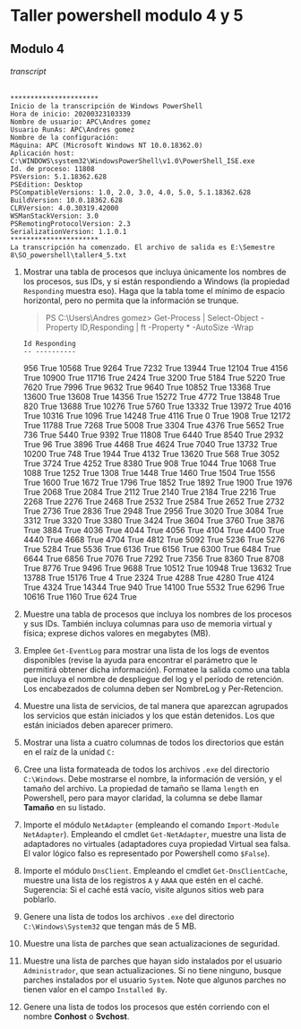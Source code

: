 # Taller powershell modulo 4 y 5
## Modulo 4
###### transcript
	**********************
	Inicio de la transcripción de Windows PowerShell
	Hora de inicio: 20200323103339
	Nombre de usuario: APC\Andres gomez
	Usuario RunAs: APC\Andres gomez
	Nombre de la configuración: 
	Máquina: APC (Microsoft Windows NT 10.0.18362.0)
	Aplicación host: C:\WINDOWS\system32\WindowsPowerShell\v1.0\PowerShell_ISE.exe
	Id. de proceso: 11808
	PSVersion: 5.1.18362.628
	PSEdition: Desktop
	PSCompatibleVersions: 1.0, 2.0, 3.0, 4.0, 5.0, 5.1.18362.628
	BuildVersion: 10.0.18362.628
	CLRVersion: 4.0.30319.42000
	WSManStackVersion: 3.0
	PSRemotingProtocolVersion: 2.3
	SerializationVersion: 1.1.0.1
	**********************
	La transcripción ha comenzado. El archivo de salida es E:\Semestre 8\SO_powershell\taller4_5.txt
1. Mostrar una tabla de procesos que incluya únicamente los nombres de los
   procesos, sus IDs, y si están respondiendo a Windows (la propiedad
   ``Responding`` muestra eso). Haga que la tabla tome el mínimo de espacio
   horizontal, pero no permita que la información se trunque.
   > PS C:\Users\Andres gomez> Get-Process | Select-Object -Property ID,Responding | ft -Property * -AutoSize -Wrap
   
	   Id Responding
	   -- ----------
	  956       True
	10568       True
	 9264       True
	 7232       True
	13944       True
	12104       True
	 4156       True
	10900       True
	11716       True
	 2424       True
	 3200       True
	 5184       True
	 5220       True
	 7620       True
	 7996       True
	 9632       True
	 9640       True
	10852       True
	13368       True
	13600       True
	13608       True
	14356       True
	15272       True
	 4772       True
	13848       True
	  820       True
	13688       True
	10276       True
	 5760       True
	13332       True
	13972       True
	 4016       True
	10316       True
	 1096       True
	14248       True
	 4116       True
	    0       True
	 1908       True
	12172       True
	11788       True
	 7268       True
	 5008       True
	 3304       True
	 4376       True
	 5652       True
	  736       True
	 5440       True
	 9392       True
	11808       True
	 6440       True
	 8540       True
	 2932       True
	   96       True
	 3896       True
	 4468       True
	 4624       True
	 7040       True
	13732       True
	10200       True
	  748       True
	 1944       True
	 4132       True
	13620       True
	  568       True
	 3052       True
	 3724       True
	 4252       True
	 8380       True
	  908       True
	 1044       True
	 1068       True
	 1088       True
	 1252       True
	 1308       True
	 1448       True
	 1460       True
	 1504       True
	 1556       True
	 1600       True
	 1672       True
	 1796       True
	 1852       True
	 1892       True
	 1900       True
	 1976       True
	 2068       True
	 2084       True
	 2112       True
	 2140       True
	 2184       True
	 2216       True
	 2268       True
	 2276       True
	 2468       True
	 2532       True
	 2584       True
	 2652       True
	 2732       True
	 2736       True
	 2836       True
	 2948       True
	 2956       True
	 3020       True
	 3084       True
	 3312       True
	 3320       True
	 3380       True
	 3424       True
	 3604       True
	 3760       True
	 3876       True
	 3884       True
	 4036       True
	 4044       True
	 4056       True
	 4104       True
	 4400       True
	 4440       True
	 4668       True
	 4704       True
	 4812       True
	 5092       True
	 5236       True
	 5276       True
	 5284       True
	 5536       True
	 6136       True
	 6156       True
	 6300       True
	 6484       True
	 6644       True
	 6856       True
	 7076       True
	 7292       True
	 7356       True
	 8360       True
	 8708       True
	 8776       True
	 9496       True
	 9688       True
	10512       True
	10948       True
	13632       True
	13788       True
	15176       True
	    4       True
	 2324       True
	 4288       True
	 4280       True
	 4124       True
	 4324       True
	14344       True
	  940       True
	14100       True
	 5532       True
	 6296       True
	10616       True
	 1160       True
	  624       True
   	

2. Muestre una tabla de procesos que incluya los nombres de los procesos y sus
   IDs. También incluya columnas para uso de memoria virtual y física;
   exprese dichos valores en megabytes (MB).

3. Emplee ``Get-EventLog`` para mostrar una lista de los logs de eventos
   disponibles (revise la ayuda para encontrar el parámetro que le permitirá
   obtener dicha información). Formatee la salida como una tabla que incluya
   el nombre de despliegue del log y el período de retención. Los encabezados
   de columna deben ser NombreLog y Per-Retencion.

4. Muestre una lista de servicios, de tal manera que aparezcan agrupados los
   servicios que están iniciados y los que están detenidos. Los que están
   iniciados deben aparecer primero.

5. Mostrar una lista a cuatro columnas de todos los directorios que están en
   el raíz de la unidad ``C:``

6. Cree una lista formateada de todos los archivos ``.exe`` del directorio
   ``C:\Windows``. Debe mostrarse el nombre, la información de versión, y el
   tamaño del archivo. La propiedad de tamaño se llama ``length`` en Powershell,
   pero para mayor claridad, la columna se debe llamar **Tamaño** en su listado.

7. Importe el módulo ``NetAdapter`` (empleando el comando ``Import-Module
   NetAdapter``).
   Empleando el cmdlet ``Get-NetAdapter``, muestre una lista de adaptadores no
   virtuales (adaptadores cuya propiedad Virtual sea falsa. El valor lógico
   falso es representado por Powershell como ``$False``).

8. Importe el módulo ``DnsClient``. Empleando el cmdlet ``Get-DnsClientCache``,
   muestre una lista de los registros ``A`` y ``AAAA`` que estén en el caché.
   Sugerencia: Si el caché está vacío, visite algunos sitios web para poblarlo.

9. Genere una lista de todos los archivos ``.exe`` del directorio
   ``C:\Windows\System32`` que tengan más de 5 MB.

10. Muestre una lista de parches que sean actualizaciones de seguridad.

11. Muestre una lista de parches que hayan sido instalados por el
    usuario ``Administrador``, que sean actualizaciones. Si no tiene ninguno,
    busque parches instalados por el usuario ``System``. Note que algunos parches
    no tienen valor en el campo ``Installed By``.

12. Genere una lista de todos los procesos que estén corriendo con el nombre
    **Conhost** o **Svchost**.
